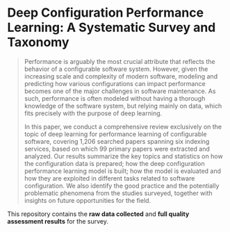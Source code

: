 # Deep Configuration Performance Learning: A Systematic Survey and Taxonomy
> Performance is arguably the most crucial attribute that reflects the behavior of a configurable software system. However, given the increasing scale and complexity of modern software, modeling and predicting how various configurations can impact performance becomes one of the major challenges in software maintenance. As such, performance is often modeled without having a thorough knowledge of the software system, but relying mainly on data, which fits precisely with the purpose of deep learning. 
> 
>In this paper, we conduct a comprehensive review exclusively on the topic of deep learning for performance learning of configurable software, covering 1,206 searched papers spanning six indexing services, based on which 99 primary papers were extracted and analyzed. Our results summarize the key topics and statistics on how the configuration data is prepared; how the deep configuration performance learning model is built; how the model is evaluated and how they are exploited in different tasks related to software configuration. We also identify the good practice and the potentially problematic phenomena from the studies surveyed, together with insights on future opportunities for the field. 

This repository contains the **raw data collected** and **full quality assessment results** for the survey.

